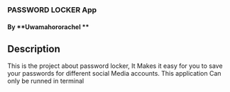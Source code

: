 ### PASSWORD LOCKER App
#### By **Uwamahororachel **
##
## Description
  This is the project about password locker,
  It Makes it easy for you to save your passwords for different
  social  Media accounts.
  This application Can only be runned in terminal 
